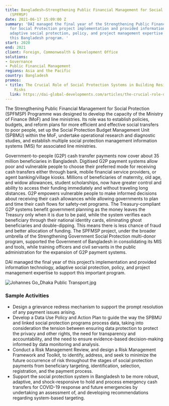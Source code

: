 ```yaml
---
title: Bangladesh—Strengthening Public Financial Management for Social Protection
  (SPFMSP)
date: 2021-06-17 15:09:00 Z
summary: 'DAI managed the final year of the Strengthening Public Financial Management
  for Social Protection project implementation and provided information technology,
  adaptive social protection, policy, and project management expertise to support
  this Bangladesh program. '
start: 2020
end: 2021
client: Foreign, Commonwealth & Development Office
solutions:
- Governance
- Public Financial Management
regions: Asia and the Pacific
country: Bangladesh
promos:
- title: The Crucial Role of Social Protection Systems in Building Resilience to Climate
    Risks
  link: https://dai-global-developments.com/articles/the-crucial-role-of-social-protection-systems-in-building-resilience-to-climate-risks
---
```


The Strengthening Public Financial Management for Social Protection (SPFMSP) Programme was designed to develop the capacity of the Ministry of Finance (MoF) and line ministries. Its role was to establish policies, budgets, and reform plans for more efficient and effective social transfers to poor people, set up the Social Protection Budget Management Unit (SPBMU) within the MoF, undertake operational research and diagnostic studies, and establish multiple social protection management information systems (MIS) for associated line ministries.

Government-to-people (G2P) cash transfer payments now cover about 35 million beneficiaries in Bangladesh. Digitised G2P payment systems allow poor and vulnerable people to choose their preferred mode for receiving cash transfers either through bank, mobile financial service providers, or agent banking/village kiosks. Millions of beneficiaries of maternity, old age, and widow allowances, student scholarships, now have greater control and ability to access their funding immediately and without traveling long distances. G2P empowers vulnerable people to make informed decisions about receiving their cash allowances while allowing governments to plan and time their cash flows for safety-net programs. The Treasury-compliant G2P systems benefit government planning as the money leaves the Treasury only when it is due to be paid, while the system verifies each beneficiary through their national identity cards, eliminating ghost beneficiaries and double-dipping. This means there is less chance of fraud and better allocation of funding. The SPFMSP project, under the broader umbrella of the Strengthening Government Social Protection multi-donor program, supported the Government of Bangladesh in consolidating its MIS and tools, while training officers and civil servants in the public administration for the expansion of G2P payment systems.

DAI managed the final year of this project’s implementation and provided information technology, adaptive social protection, policy, and project management expertise to support this important program. 

![Johannes Go_Dhaka Public Transport.jpg](/uploads/Johannes%20Go_Dhaka%20Public%20Transport.jpg)

### Sample Activities

* Design a grievance redress mechanism to support the prompt resolution of any payment issues arising.
* Develop a Data Use Policy and Action Plan to guide the way the SPBMU and linked social protection programs process data, taking into consideration the tension between ensuring data protection to protect the privacy and other rights, the need for transparency and accountability, and the need to ensure evidence-based decision-making informed by data monitoring and analysis.
* Conduct a Risk Management Review, and design a Risk Management Framework and Toolkit, to identify, address, and seek to minimize the future occurrence of risk throughout the stages of social protection payments from beneficiary targeting, identification, selection, registration, and the payment process.
* Support the social protection system in Bangladesh to be more robust, adaptive, and shock-responsive to hold and process emergency cash transfers for COVID-19 response and future emergencies by undertaking an assessment of, and developing recommendations regarding system-based targeting.